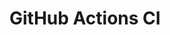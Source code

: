 # GitHub Actions CI























































































































































































































































































































































































































































































































































































































































































































































































































































































































































































































































































































































































































































































































































































































































































































































































































































